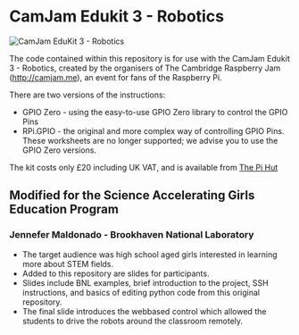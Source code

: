 # CamJam Edukit 3 - Robotics

![CamJam EduKit 3 - Robotics](http://camjam.me/wp-content/uploads/2015/09/Edukit3_1500-Alex-Eames-sm.jpg)

The code contained within this repository is for use with the CamJam Edukit 3 - Robotics, created by the organisers of The Cambridge Raspberry Jam (http://camjam.me), an event for fans of the Raspberry Pi.

There are two versions of the instructions:

* GPIO Zero - using the easy-to-use GPIO Zero library to control the GPIO Pins
* RPi.GPIO - the original and more complex way of controlling GPIO Pins. These worksheets are no longer supported; we advise you to use the GPIO Zero versions.

The kit costs only £20 including UK VAT, and is available from [The Pi Hut](http://thepihut.com/collections/camjam-edukit)

## Modified for the Science Accelerating Girls Education Program
### Jennefer Maldonado - Brookhaven National Laboratory

* The target audience was high school aged girls interested in learning more about STEM fields.
* Added to this repository are slides for participants.
* Slides include BNL examples, brief introduction to the project, SSH instructions, and basics of editing python code from this original repository.
* The final slide introduces the webbased control which allowed the students to drive the robots around the classroom remotely.